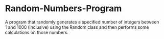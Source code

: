 # Random-Numbers-Program
A program that randomly generates a specified number of integers between 1 and 1000 (inclusive) using the Random class and then performs some calculations on those numbers. 
